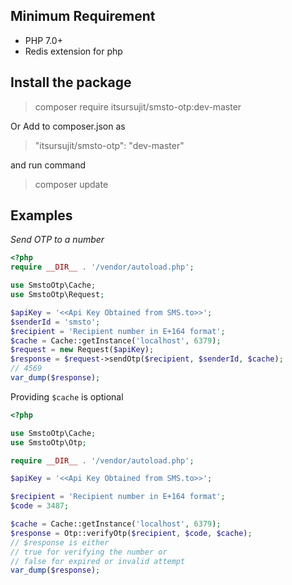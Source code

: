 ## Minimum Requirement
- PHP 7.0+
- Redis extension for php

## Install the package
> composer require itsursujit/smsto-otp:dev-master

Or Add to composer.json as
> "itsursujit/smsto-otp": "dev-master"

and run command
> composer update
## Examples

*Send OTP to a number*

```php
<?php
require __DIR__ . '/vendor/autoload.php';

use SmstoOtp\Cache;
use SmstoOtp\Request;

$apiKey = '<<Api Key Obtained from SMS.to>>';
$senderId = 'smsto';
$recipient = 'Recipient number in E+164 format';
$cache = Cache::getInstance('localhost', 6379);
$request = new Request($apiKey);
$response = $request->sendOtp($recipient, $senderId, $cache);
// 4569
var_dump($response);
```

Providing `$cache` is optional

```php
<?php

use SmstoOtp\Cache;
use SmstoOtp\Otp;

require __DIR__ . '/vendor/autoload.php';

$apiKey = '<<Api Key Obtained from SMS.to>>';

$recipient = 'Recipient number in E+164 format';
$code = 3487;

$cache = Cache::getInstance('localhost', 6379);
$response = Otp::verifyOtp($recipient, $code, $cache);
// $response is either
// true for verifying the number or
// false for expired or invalid attempt
var_dump($response);
```
